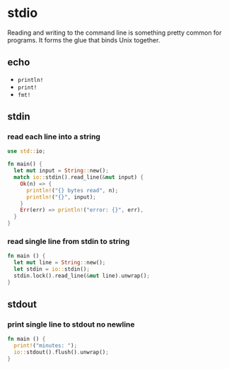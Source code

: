 # stdio
Reading and writing to the command line is something pretty common for
programs. It forms the glue that binds Unix together.

## echo
- `println!`
- `print!`
- `fmt!`

## stdin
### read each line into a string
```rs
use std::io;

fn main() {
  let mut input = String::new();
  match io::stdin().read_line(&mut input) {
    Ok(n) => {
      println!("{} bytes read", n);
      println!("{}", input);
    }
    Err(err) => println!("error: {}", err),
  }
}
```

### read single line from stdin to string
```rust
fn main () {
  let mut line = String::new();
  let stdin = io::stdin();
  stdin.lock().read_line(&mut line).unwrap();
}
```

## stdout
### print single line to stdout no newline
```rust
fn main () {
  print!("minutes: ");
  io::stdout().flush().unwrap();
}
```
